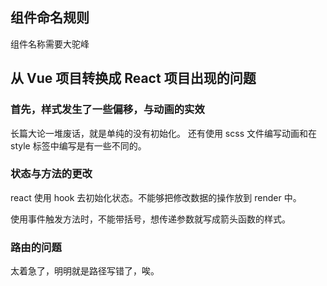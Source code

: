 ## 组件命名规则

组件名称需要大驼峰

## 从 Vue 项目转换成 React 项目出现的问题

### 首先，样式发生了一些偏移，与动画的实效

<!-- (造成这个问题是因为，Vue 是组件内部自己的 style，终究还是在 style 标签中编写的样式。

使用 react 开发使用的是外部引入的 scss 文件，一定是与 vue 封装好的好用的 style 形式不太一样的。) -->

长篇大论一堆废话，就是单纯的没有初始化。
还有使用 scss 文件编写动画和在 style 标签中编写是有一些不同的。

### 状态与方法的更改

react 使用 hook 去初始化状态。不能够把修改数据的操作放到 render 中。

使用事件触发方法时，不能带括号，想传递参数就写成箭头函数的样式。

### 路由的问题

太着急了，明明就是路径写错了，唉。
